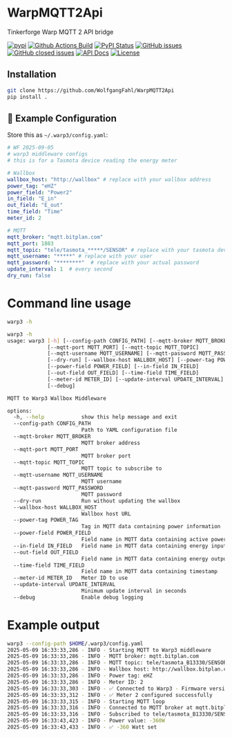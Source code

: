 # WarpMQTT2Api
Tinkerforge Warp MQTT 2 API bridge

[![pypi](https://img.shields.io/pypi/pyversions/WarpMQTT2Api)](https://pypi.org/project/WarpMQTT2Api/)
[![Github Actions Build](https://github.com/WolfgangFahl/WarpMQTT2Api/actions/workflows/build.yml/badge.svg)](https://github.com/WolfgangFahl/WarpMQTT2Api/actions/workflows/build.yml)
[![PyPI Status](https://img.shields.io/pypi/v/WarpMQTT2Api.svg)](https://pypi.python.org/pypi/WarpMQTT2Api/)
[![GitHub issues](https://img.shields.io/github/issues/WolfgangFahl/WarpMQTT2Api.svg)](https://github.com/WolfgangFahl/WarpMQTT2Api/issues)
[![GitHub closed issues](https://img.shields.io/github/issues-closed/WolfgangFahl/WarpMQTT2Api.svg)](https://github.com/WolfgangFahl/WarpMQTT2Api/issues/?q=is%3Aissue+is%3Aclosed)
[![API Docs](https://img.shields.io/badge/API-Documentation-blue)](https://WolfgangFahl.github.io/WarpMQTT2Api/)
[![License](https://img.shields.io/github/license/WolfgangFahl/WarpMQTT2Api.svg)](https://www.apache.org/licenses/LICENSE-2.0)

## Installation
```bash
git clone https://github.com/WolfgangFahl/WarpMQTT2Api
pip install .
```
## 🧪 Example Configuration

Store this as `~/.warp3/config.yaml`:

```yaml
# WF 2025-09-05
# warp3 middleware configs
# this is for a Tasmota device reading the energy meter

# Wallbox
wallbox_host: "http://wallbox" # replace with your wallbox address
power_tag: "eHZ"
power_field: "Power2"
in_field: "E_in"
out_field: "E_out"
time_field: "Time"
meter_id: 2

# MQTT
mqtt_broker: "mqtt.bitplan.com"
mqtt_port: 1883
mqtt_topic: "tele/tasmota_*****/SENSOR" # replace with your tasmota device
mqtt_username: "*****" # replace with your user
mqtt_password: "********"  # replace with your actual password
update_interval: 1  # every second
dry_run: false
```

# Command line usage
```bash
warp3 -h
```

```bash
warp3 -h
usage: warp3 [-h] [--config-path CONFIG_PATH] [--mqtt-broker MQTT_BROKER]
             [--mqtt-port MQTT_PORT] [--mqtt-topic MQTT_TOPIC]
             [--mqtt-username MQTT_USERNAME] [--mqtt-password MQTT_PASSWORD]
             [--dry-run] [--wallbox-host WALLBOX_HOST] [--power-tag POWER_TAG]
             [--power-field POWER_FIELD] [--in-field IN_FIELD]
             [--out-field OUT_FIELD] [--time-field TIME_FIELD]
             [--meter-id METER_ID] [--update-interval UPDATE_INTERVAL]
             [--debug]

MQTT to Warp3 Wallbox Middleware

options:
  -h, --help            show this help message and exit
  --config-path CONFIG_PATH
                        Path to YAML configuration file
  --mqtt-broker MQTT_BROKER
                        MQTT broker address
  --mqtt-port MQTT_PORT
                        MQTT broker port
  --mqtt-topic MQTT_TOPIC
                        MQTT topic to subscribe to
  --mqtt-username MQTT_USERNAME
                        MQTT username
  --mqtt-password MQTT_PASSWORD
                        MQTT password
  --dry-run             Run without updating the wallbox
  --wallbox-host WALLBOX_HOST
                        Wallbox host URL
  --power-tag POWER_TAG
                        Tag in MQTT data containing power information
  --power-field POWER_FIELD
                        Field name in MQTT data containing active power value
  --in-field IN_FIELD   Field name in MQTT data containing energy input
  --out-field OUT_FIELD
                        Field name in MQTT data containing energy output
  --time-field TIME_FIELD
                        Field name in MQTT data containing timestamp
  --meter-id METER_ID   Meter ID to use
  --update-interval UPDATE_INTERVAL
                        Minimum update interval in seconds
  --debug               Enable debug logging

```

# Example output
```bash
warp3 --config-path $HOME/.warp3/config.yaml
2025-05-09 16:33:33,286 - INFO - Starting MQTT to Warp3 middleware
2025-05-09 16:33:33,286 - INFO - MQTT broker: mqtt.bitplan.com
2025-05-09 16:33:33,286 - INFO - MQTT topic: tele/tasmota_B13330/SENSOR
2025-05-09 16:33:33,286 - INFO - Wallbox host: http://wallbox.bitplan.com
2025-05-09 16:33:33,286 - INFO - Power tag: eHZ
2025-05-09 16:33:33,286 - INFO - Meter ID: 2
2025-05-09 16:33:33,303 - INFO - ✅ Connected to Warp3 - Firmware version: 2.8.0+6810d7c9
2025-05-09 16:33:33,312 - INFO - ✅ Meter 2 configured successfully
2025-05-09 16:33:33,315 - INFO - Starting MQTT loop
2025-05-09 16:33:33,316 - INFO - Connected to MQTT broker at mqtt.bitplan.com
2025-05-09 16:33:33,316 - INFO - Subscribed to tele/tasmota_B13330/SENSOR
2025-05-09 16:33:43,423 - INFO - Power value: -360W
2025-05-09 16:33:43,433 - INFO - ✅ -360 Watt set
```


